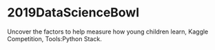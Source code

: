 # 2019DataScienceBowl
Uncover the factors to help measure how young children learn, Kaggle Competition, Tools:Python Stack.
